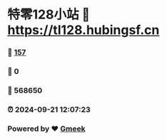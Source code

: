 # 特零128小站 :link: https://tl128.hubingsf.cn 
### :page_facing_up: [157](https://tl128.hubingsf.cn/tag.html) 
### :speech_balloon: 0 
### :hibiscus: 568650 
### :alarm_clock: 2024-09-21 12:07:23 
### Powered by :heart: [Gmeek](https://github.com/Meekdai/Gmeek)
